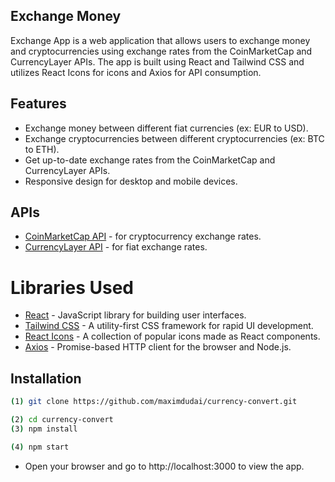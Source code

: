 
## Exchange Money

Exchange App is a web application that allows users to exchange money and cryptocurrencies using exchange rates from the CoinMarketCap and CurrencyLayer APIs. The app is built using React and Tailwind CSS and utilizes React Icons for icons and Axios for API consumption.

## Features
* Exchange money between different fiat currencies (ex: EUR to USD).
* Exchange cryptocurrencies between different cryptocurrencies (ex: BTC to ETH).
* Get up-to-date exchange rates from the CoinMarketCap and CurrencyLayer APIs.
* Responsive design for desktop and mobile devices.

## APIs
* [CoinMarketCap API](https://coinmarketcap.com/api/documentation/v1/) - for cryptocurrency exchange rates.
* [CurrencyLayer API](https://currencylayer.com/) - for fiat exchange rates.



# Libraries Used
- [React](https://reactjs.org/) - JavaScript library for building user interfaces.
- [Tailwind CSS](https://tailwindcss.com/) - A utility-first CSS framework for rapid UI development.
- [React Icons](https://react-icons.github.io/react-icons/) - A collection of popular icons made as React components.
- [Axios](https://axios-http.com/) - Promise-based HTTP client for the browser and Node.js.
## Installation

```bash
(1) git clone https://github.com/maximdudai/currency-convert.git
```
```bash
(2) cd currency-convert
(3) npm install
```
```bash
(4) npm start
```

- Open your browser and go to http://localhost:3000 to view the app.